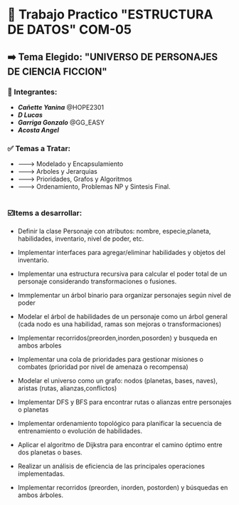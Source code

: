 # 📌 Trabajo Practico "ESTRUCTURA DE DATOS" COM-05
## ➡️ Tema Elegido: "UNIVERSO DE PERSONAJES DE CIENCIA FICCION"

### 👥 Integrantes:

- ***Cañette Yanina*** @HOPE2301
- ***D Lucas***
- ***Garriga Gonzalo*** @GG_EASY
- ***Acosta Angel***

### ✅ Temas a Tratar:
- --->  Modelado y Encapsulamiento
- --->  Arboles y Jerarquias
- --->  Prioridades, Grafos y Algoritmos
- --->  Ordenamiento, Problemas NP y Sintesis Final.  
️
### ☑️Items a desarrollar:  
* Definir la clase  Personaje con atributos: nombre, especie,planeta, habilidades, inventario, nivel de poder, etc.
* Implementar interfaces para agregar/eliminar habilidades y objetos del inventario.
* Implementar una estructura recursiva para calcular el poder total de un personaje considerando transformaciones o fusiones.

* Immplementar un árbol binario para organizar personajes según nivel de poder
* Modelar el árbol de habilidades de un personaje como un árbol general (cada nodo es una habilidad, ramas son mejoras o transformaciones)
* Implementar recorridos(preorden,inorden,posorden) y busqueda en ambos arboles

* Implementar una cola de prioridades para gestionar misiones o combates (prioridad por nivel de amenaza o recompensa)
* Modelar el universo como un grafo: nodos (planetas, bases, naves), aristas (rutas, alianzas,conflictos)
* Implementar DFS y BFS para encontrar rutas o alianzas entre personajes o planetas

* Implementar ordenamiento topológico para planificar la secuencia de entrenamiento o evolución de habilidades.
* Aplicar el algoritmo de Dijkstra para encontrar el camino óptimo entre dos planetas o bases.
* Realizar un análisis de eficiencia de las principales operaciones implementadas.
* Implementar recorridos (preorden, inorden, postorden) y búsquedas en ambos árboles.
